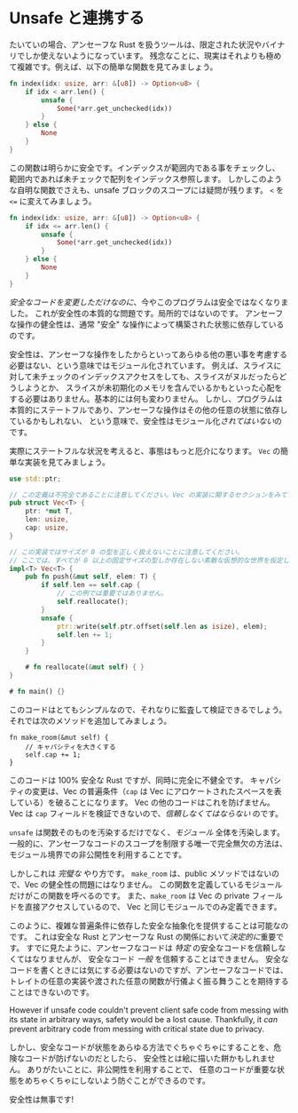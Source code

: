 <!--
# Working with Unsafe
-->

# Unsafe と連携する

<!--
Rust generally only gives us the tools to talk about Unsafe Rust in a scoped and
binary manner. Unfortunately, reality is significantly more complicated than
that. For instance, consider the following toy function:
-->

たいていの場合、アンセーフな Rust を扱うツールは、限定された状況やバイナリでしか使えないようになっています。
残念なことに、現実はそれよりも極めて複雑です。例えば、以下の簡単な関数を見てみましょう。

```rust
fn index(idx: usize, arr: &[u8]) -> Option<u8> {
    if idx < arr.len() {
        unsafe {
            Some(*arr.get_unchecked(idx))
        }
    } else {
        None
    }
}
```

<!--
Clearly, this function is safe. We check that the index is in bounds, and if it
is, index into the array in an unchecked manner. But even in such a trivial
function, the scope of the unsafe block is questionable. Consider changing the
`<` to a `<=`:
-->

この関数は明らかに安全です。インデックスが範囲内である事をチェックし、
範囲内であれば未チェックで配列をインデックス参照します。
しかしこのような自明な関数でさえも、unsafe ブロックのスコープには疑問が残ります。
`<` を `<=` に変えてみましょう。

```rust
fn index(idx: usize, arr: &[u8]) -> Option<u8> {
    if idx <= arr.len() {
        unsafe {
            Some(*arr.get_unchecked(idx))
        }
    } else {
        None
    }
}
```

<!--
This program is now unsound, and yet *we only modified safe code*. This is the
fundamental problem of safety: it's non-local. The soundness of our unsafe
operations necessarily depends on the state established by otherwise
"safe" operations.
-->

*安全なコードを変更しただけなのに*、今やこのプログラムは安全ではなくなりました。
これが安全性の本質的な問題です。局所的ではないのです。
アンセーフな操作の健全性は、通常 "安全" な操作によって構築された状態に依存しているのです。

<!--
Safety is modular in the sense that opting into unsafety doesn't require you
to consider arbitrary other kinds of badness. For instance, doing an unchecked
index into a slice doesn't mean you suddenly need to worry about the slice being
null or containing uninitialized memory. Nothing fundamentally changes. However
safety *isn't* modular in the sense that programs are inherently stateful and
your unsafe operations may depend on arbitrary other state.
-->

安全性は、アンセーフな操作をしたからといってあらゆる他の悪い事を考慮する必要はない、という意味ではモジュール化されています。
例えば、スライスに対して未チェックのインデックスアクセスをしても、スライスがヌルだったらどうしようとか、
スライスが未初期化のメモリを含んでいるかもといった心配をする必要はありません。基本的には何も変わりません。
しかし、プログラムは本質的にステートフルであり、アンセーフな操作はその他の任意の状態に依存しているかもしれない、
という意味で、安全性はモジュール化*されてはいない*のです。


<!--
Trickier than that is when we get into actual statefulness. Consider a simple
implementation of `Vec`:
-->

実際にステートフルな状況を考えると、事態はもっと厄介になります。
`Vec` の簡単な実装を見てみましょう。

```rust
use std::ptr;

// この定義は不完全であることに注意してください。Vec の実装に関するセクションをみてください。
pub struct Vec<T> {
    ptr: *mut T,
    len: usize,
    cap: usize,
}

// この実装ではサイズが 0 の型を正しく扱えないことに注意してください。
// ここでは、すべてが 0 以上の固定サイズの型しか存在しない素敵な仮想的な世界を仮定します。
impl<T> Vec<T> {
    pub fn push(&mut self, elem: T) {
        if self.len == self.cap {
            // この例では重要ではありません。
            self.reallocate();
        }
        unsafe {
            ptr::write(self.ptr.offset(self.len as isize), elem);
            self.len += 1;
        }
    }

    # fn reallocate(&mut self) { }
}

# fn main() {}
```

<!--
This code is simple enough to reasonably audit and verify. Now consider
adding the following method:
-->

このコードはとてもシンプルなので、それなりに監査して検証できるでしょう。
それでは次のメソッドを追加してみましょう。


```rust,ignore
fn make_room(&mut self) {
    // キャパシティを大きくする
    self.cap += 1;
}
```

<!--
This code is 100% Safe Rust but it is also completely unsound. Changing the
capacity violates the invariants of Vec (that `cap` reflects the allocated space
in the Vec). This is not something the rest of Vec can guard against. It *has*
to trust the capacity field because there's no way to verify it.
-->

このコードは 100% 安全な Rust ですが、同時に完全に不健全です。
キャパシティの変更は、Vec の普遍条件（`cap` は Vec にアロケートされたスペースを表している）を破ることになります。
Vec の他のコードはこれを防げません。
Vec は `cap` フィールドを検証できないので、*信頼しなくてはならない* のです。

<!--
`unsafe` does more than pollute a whole function: it pollutes a whole *module*.
Generally, the only bullet-proof way to limit the scope of unsafe code is at the
module boundary with privacy.
-->

`unsafe` は関数そのものを汚染するだけでなく、*モジュール* 全体を汚染します。
一般的に、アンセーフなコードのスコープを制限する唯一で完全無欠の方法は、モジュール境界での非公開性を利用することです。

<!--
However this works *perfectly*. The existence of `make_room` is *not* a
problem for the soundness of Vec because we didn't mark it as public. Only the
module that defines this function can call it. Also, `make_room` directly
accesses the private fields of Vec, so it can only be written in the same module
as Vec.
-->

しかしこれは *完璧な* やり方です。
`make_room` は、public メソッドではないので、Vec の健全性の問題にはなりません。
この関数を定義しているモジュールだけがこの関数を呼べるのです。
また、`make_room` は Vec の private フィールドを直接アクセスしているので、
Vec と同じモジュールでのみ定義できます。

<!--
It is therefore possible for us to write a completely safe abstraction that
relies on complex invariants. This is *critical* to the relationship between
Safe Rust and Unsafe Rust. We have already seen that Unsafe code must trust
*some* Safe code, but can't trust *generic* Safe code. It can't trust an
arbitrary implementor of a trait or any function that was passed to it to be
well-behaved in a way that safe code doesn't care about.
-->

このように、複雑な普遍条件に依存した安全な抽象化を提供することは可能なのです。
これは安全な Rust とアンセーフな Rust の関係において*決定的に*重要です。
すでに見たように、アンセーフなコードは *特定* の安全なコードを信頼しなくてはなりませんが、
安全なコード *一般* を信頼することはできません。
安全なコードを書くときには気にする必要はないのですが、アンセーフなコードでは、
トレイトの任意の実装や渡された任意の関数が行儀よく振る舞うことを期待することはできないのです。


However if unsafe code couldn't prevent client safe code from messing with its
state in arbitrary ways, safety would be a lost cause. Thankfully, it *can*
prevent arbitrary code from messing with critical state due to privacy.

しかし、安全なコードが状態をあらゆる方法でぐちゃぐちゃにすることを、危険なコードが防げないのだとしたら、
安全性とは絵に描いた餅かもしれません。
ありがたいことに、非公開性を利用することで、
任意のコードが重要な状態をめちゃくちゃにしないよう防ぐことができるのです。

<!--
Safety lives!
-->

安全性は無事です!

